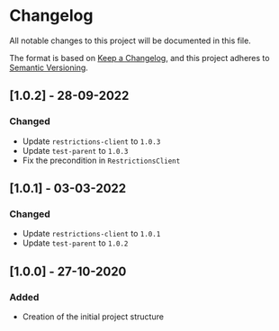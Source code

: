 # Changelog
All notable changes to this project will be documented in this file.

The format is based on [Keep a Changelog](https://keepachangelog.com/en/1.0.0/),
and this project adheres to [Semantic Versioning](https://semver.org/spec/v2.0.0.html).

## [1.0.2] - 28-09-2022

### Changed
- Update `restrictions-client` to `1.0.3`
- Update `test-parent` to `1.0.3`
- Fix the precondition in `RestrictionsClient`

## [1.0.1] - 03-03-2022

### Changed
- Update `restrictions-client` to `1.0.1`
- Update `test-parent` to `1.0.2`

## [1.0.0] - 27-10-2020

### Added
- Creation of the initial project structure